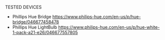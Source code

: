 TESTED DEVICES

- Phillips Hue Bridge https://www.philips-hue.com/en-us/p/hue-bridge/046677458478
- Phillips Hue LightBulb https://www.philips-hue.com/en-us/p/hue-white-1-pack-a21-e26/046677557805
